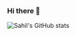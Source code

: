 ### Hi there 👋

![Sahil's GitHub stats](https://github-readme-stats.vercel.app/api?username=Shaky-Sahil&show_icons=true&theme=radical)

<!--
**Shaky-Sahil/Shaky-Sahil** is a ✨ _special_ ✨ repository because its `README.md` (this file) appears on your GitHub profile.

Here are some ideas to get you started:

- 🔭 I’m currently working on ...
- 🌱 I’m currently learning ...
- 👯 I’m looking to collaborate on ...
- 🤔 I’m looking for help with ...
- 💬 Ask me about ...
- 📫 How to reach me: ...
- 😄 Pronouns: ...
- ⚡ Fun fact: ...
-->
